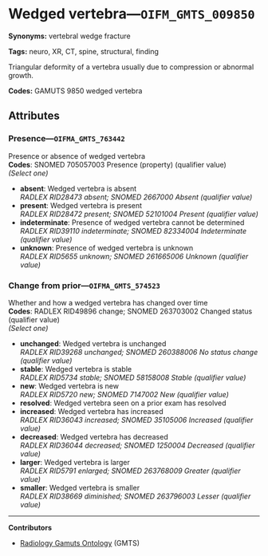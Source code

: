# Wedged vertebra—`OIFM_GMTS_009850`

**Synonyms:** vertebral wedge fracture

**Tags:** neuro, XR, CT, spine, structural, finding

Triangular deformity of a vertebra usually due to compression or abnormal growth.

**Codes:** GAMUTS 9850 wedged vertebra

## Attributes

### Presence—`OIFMA_GMTS_763442`

Presence or absence of wedged vertebra  
**Codes**: SNOMED 705057003 Presence (property) (qualifier value)  
*(Select one)*

- **absent**: Wedged vertebra is absent  
_RADLEX RID28473 absent; SNOMED 2667000 Absent (qualifier value)_
- **present**: Wedged vertebra is present  
_RADLEX RID28472 present; SNOMED 52101004 Present (qualifier value)_
- **indeterminate**: Presence of wedged vertebra cannot be determined  
_RADLEX RID39110 indeterminate; SNOMED 82334004 Indeterminate (qualifier value)_
- **unknown**: Presence of wedged vertebra is unknown  
_RADLEX RID5655 unknown; SNOMED 261665006 Unknown (qualifier value)_

### Change from prior—`OIFMA_GMTS_574523`

Whether and how a wedged vertebra has changed over time  
**Codes**: RADLEX RID49896 change; SNOMED 263703002 Changed status (qualifier value)  
*(Select one)*

- **unchanged**: Wedged vertebra is unchanged  
_RADLEX RID39268 unchanged; SNOMED 260388006 No status change (qualifier value)_
- **stable**: Wedged vertebra is stable  
_RADLEX RID5734 stable; SNOMED 58158008 Stable (qualifier value)_
- **new**: Wedged vertebra is new  
_RADLEX RID5720 new; SNOMED 7147002 New (qualifier value)_
- **resolved**: Wedged vertebra seen on a prior exam has resolved  
- **increased**: Wedged vertebra has increased  
_RADLEX RID36043 increased; SNOMED 35105006 Increased (qualifier value)_
- **decreased**: Wedged vertebra has decreased  
_RADLEX RID36044 decreased; SNOMED 1250004 Decreased (qualifier value)_
- **larger**: Wedged vertebra is larger  
_RADLEX RID5791 enlarged; SNOMED 263768009 Greater (qualifier value)_
- **smaller**: Wedged vertebra is smaller  
_RADLEX RID38669 diminished; SNOMED 263796003 Lesser (qualifier value)_

---

**Contributors**

- [Radiology Gamuts Ontology](https://gamuts.net/) (GMTS)
